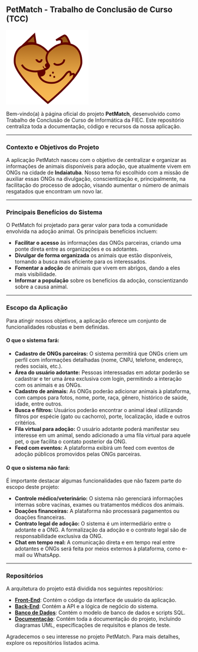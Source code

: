 ## PetMatch - Trabalho de Conclusão de Curso (TCC) 

![Logo do PetMatch](petMatch-Logo.png)

Bem-vindo(a) à página oficial do projeto **PetMatch**, desenvolvido como Trabalho de Conclusão de Curso de Informática da FIEC. Este repositório centraliza toda a documentação, código e recursos da nossa aplicação.

---

### Contexto e Objetivos do Projeto

A aplicação PetMatch nasceu com o objetivo de centralizar e organizar as informações de animais disponíveis para adoção, que atualmente vivem em ONGs na cidade de **Indaiatuba**. Nosso tema foi escolhido com a missão de auxiliar essas ONGs na divulgação, conscientização e, principalmente, na facilitação do processo de adoção, visando aumentar o número de animais resgatados que encontram um novo lar.

---

### Principais Benefícios do Sistema

O PetMatch foi projetado para gerar valor para toda a comunidade envolvida na adoção animal. Os principais benefícios incluem:

*   **Facilitar o acesso** às informações das ONGs parceiras, criando uma ponte direta entre as organizações e os adotantes.
*   **Divulgar de forma organizada** os animais que estão disponíveis, tornando a busca mais eficiente para os interessados.
*   **Fomentar a adoção** de animais que vivem em abrigos, dando a eles mais visibilidade.
*   **Informar a população** sobre os benefícios da adoção, conscientizando sobre a causa animal.

---

### Escopo da Aplicação

Para atingir nossos objetivos, a aplicação oferece um conjunto de funcionalidades robustas e bem definidas.

#### O que o sistema fará:

*   **Cadastro de ONGs parceiras:** O sistema permitirá que ONGs criem um perfil com informações detalhadas (nome, CNPJ, telefone, endereço, redes sociais, etc.).
*   **Área do usuário adotante:** Pessoas interessadas em adotar poderão se cadastrar e ter uma área exclusiva com login, permitindo a interação com os animais e as ONGs.
*   **Cadastro de animais:** As ONGs poderão adicionar animais à plataforma, com campos para fotos, nome, porte, raça, gênero, histórico de saúde, idade, entre outros.
*   **Busca e filtros:** Usuários poderão encontrar o animal ideal utilizando filtros por espécie (gato ou cachorro), porte, localização, idade e outros critérios.
*   **Fila virtual para adoção:** O usuário adotante poderá manifestar seu interesse em um animal, sendo adicionado a uma fila virtual para aquele pet, o que facilita o contato posterior da ONG.
*   **Feed com eventos:** A plataforma exibirá um feed com eventos de adoção públicos promovidos pelas ONGs parceiras.

#### O que o sistema não fará:

É importante destacar algumas funcionalidades que não fazem parte do escopo deste projeto:

*   **Controle médico/veterinário:** O sistema não gerenciará informações internas sobre vacinas, exames ou tratamentos médicos dos animais.
*   **Doações financeiras:** A plataforma não processará pagamentos ou doações financeiras.
*   **Contrato legal de adoção:** O sistema é um intermediário entre o adotante e a ONG. A formalização da adoção e o contrato legal são de responsabilidade exclusiva da ONG.
*   **Chat em tempo real:** A comunicação direta e em tempo real entre adotantes e ONGs será feita por meios externos à plataforma, como e-mail ou WhatsApp.

---

### Repositórios

A arquitetura do projeto está dividida nos seguintes repositórios:

*   [**Front-End**](https://github.com/petMatch-tcc-fiec/front-end-tcc): Contém o código da interface de usuário da aplicação.
*   [**Back-End**](https://github.com/petMatch-tcc-fiec/back-end-tcc): Contém a API e a lógica de negócio do sistema.
*   [**Banco de Dados**](https://github.com/petMatch-tcc-fiec/banco-de-dados): Contém o modelo de banco de dados e scripts SQL.
*   [**Documentação**](https://github.com/petMatch-tcc-fiec/documentacao): Contém toda a documentação do projeto, incluindo diagramas UML, especificações de requisitos e planos de teste.

Agradecemos o seu interesse no projeto PetMatch. Para mais detalhes, explore os repositórios listados acima.
